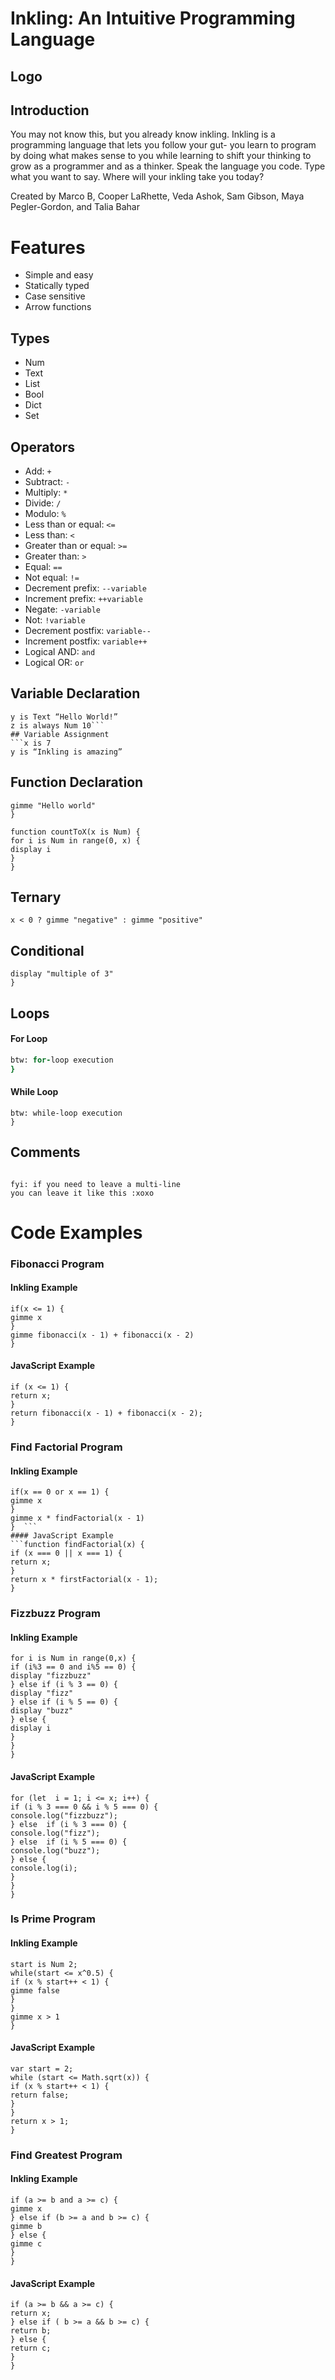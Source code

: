 # Inkling: An Intuitive Programming Language
## Logo  
## Introduction

You may not know this, but you already know inkling. Inkling is a programming language that lets you follow your gut- you learn to program by doing what makes sense to you while learning to shift your thinking to grow as a programmer and as a thinker. Speak the language you code. Type what you want to say. Where will your inkling take you today?

Created by Marco B, Cooper LaRhette, Veda Ashok, Sam Gibson, Maya Pegler-Gordon, and Talia Bahar
# Features  
* Simple and easy
* Statically typed
* Case sensitive
* Arrow functions
## Types  
*  Num
* Text
* List
* Bool
* Dict
* Set
## Operators  
* Add: ```+```
* Subtract: ```-```
* Multiply: ```*```
* Divide: ```/```
* Modulo: ```%```
* Less than or equal: ```<=```
* Less than: ```<```
* Greater than or equal: ```>=```
* Greater than: ```>```
* Equal: ```==```
* Not equal: ```!=```
* Decrement prefix: ```--variable```
* Increment prefix: ```++variable```
* Negate: ```-variable```
* Not: ```!variable```
* Decrement postfix: ```variable--```
* Increment postfix: ```variable++```
* Logical AND: ```and```
* Logical OR: ```or```
## Variable Declaration  
```x is Num 5  
y is Text “Hello World!”
z is always Num 10```
## Variable Assignment  
```x is 7
y is “Inkling is amazing” 
```
## Function Declaration
```function helloWorld() Text {
gimme "Hello world"
}

function countToX(x is Num) {
for i is Num in range(0, x) {
display i
}
}
```
## Ternary  
```x < 0 ? gimme "negative" : gimme "positive"```
## Conditional
```if (x % 3 == 0) {
display "multiple of 3"
} 
```
## Loops  
#### For Loop
```for i is Num in range(0,10) {
btw: for-loop execution
}
```
#### While Loop
```while (x < 0) {
btw: while-loop execution
}
```
## Comments
```btw: this is how you leave a single-line comment

fyi: if you need to leave a multi-line 
you can leave it like this :xoxo
```
# Code Examples  
### Fibonacci Program  
#### Inkling Example  
```function fibonacci(x is Num) Num {  
if(x <= 1) {  
gimme x  
}  
gimme fibonacci(x - 1) + fibonacci(x - 2)  
} 
```
#### JavaScript Example  
```function fibonacci(x) {  
if (x <= 1) {  
return x;  
}  
return fibonacci(x - 1) + fibonacci(x - 2);  
} 
```
### Find Factorial Program  
#### Inkling Example  
```function findFactorial(x is Num) Num {  
if(x == 0 or x == 1) {  
gimme x  
}  
gimme x * findFactorial(x - 1)  
}  ```
#### JavaScript Example  
```function findFactorial(x) {  
if (x === 0 || x === 1) {  
return x;  
}  
return x * firstFactorial(x - 1); 
}    
```
### Fizzbuzz Program  
#### Inkling Example  
```function fizzbuzz(x is Num) void {  
for i is Num in range(0,x) {
if (i%3 == 0 and i%5 == 0) {
display "fizzbuzz"
} else if (i % 3 == 0) {
display "fizz"
} else if (i % 5 == 0) {
display "buzz"
} else {
display i
}  
} 
}  
```
#### JavaScript Example  
```function  fizzBuzz(x) {
for (let  i = 1; i <= x; i++) {
if (i % 3 === 0 && i % 5 === 0) {
console.log("fizzbuzz");
} else  if (i % 3 === 0) {
console.log("fizz");
} else  if (i % 5 === 0) {
console.log("buzz");
} else {
console.log(i);
}
}
}
```

### Is Prime Program
#### Inkling Example
```function isPrime(x is Num) Num {
start is Num 2;
while(start <= x^0.5) {
if (x % start++ < 1) {
gimme false
}
}
gimme x > 1
}
```
#### JavaScript Example
```function  isPrime(x) {  
var start = 2;  
while (start <= Math.sqrt(x)) {  
if (x % start++ < 1) {
return false;  
}
}  
return x > 1;
}
```
### Find Greatest Program
#### Inkling Example
```function findGreatest(a is Num, b is Num, c is Num) Num {
if (a >= b and a >= c) {
gimme x
} else if (b >= a and b >= c) {
gimme b
} else {
gimme c
}
}
```

#### JavaScript Example
```function  findGreatest(a, b, c) {  
if (a >= b && a >= c) {
return x;
} else if ( b >= a && b >= c) {
return b;
} else {
return c;
}
}
```
